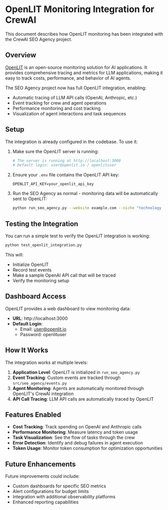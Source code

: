 # OpenLIT Monitoring Integration for CrewAI

This document describes how OpenLIT monitoring has been integrated with the CrewAI SEO Agency project.

## Overview

[OpenLIT](https://github.com/openlit/openlit) is an open-source monitoring solution for AI applications. It provides comprehensive tracing and metrics for LLM applications, making it easy to track costs, performance, and behavior of AI agents.

The SEO Agency project now has full OpenLIT integration, enabling:

- Automatic tracing of LLM API calls (OpenAI, Anthropic, etc.)
- Event tracking for crew and agent operations
- Performance monitoring and cost tracking
- Visualization of agent interactions and task sequences

## Setup

The integration is already configured in the codebase. To use it:

1. Make sure the OpenLIT server is running:
   ```bash
   # The server is running at http://localhost:3000
   # Default login: user@openlit.io / openlituser
   ```

2. Ensure your `.env` file contains the OpenLIT API key:
   ```
   OPENLIT_API_KEY=your_openlit_api_key
   ```

3. Run the SEO Agency as normal - monitoring data will be automatically sent to OpenLIT:
   ```bash
   python run_seo_agency.py --website example.com --niche "technology blog"
   ```

## Testing the Integration

You can run a simple test to verify the OpenLIT integration is working:

```bash
python test_openlit_integration.py
```

This will:
- Initialize OpenLIT
- Record test events
- Make a sample OpenAI API call that will be traced
- Verify the monitoring setup

## Dashboard Access

OpenLIT provides a web dashboard to view monitoring data:

- **URL**: http://localhost:3000
- **Default Login**:
  - Email: user@openlit.io
  - Password: openlituser

## How It Works

The integration works at multiple levels:

1. **Application Level**: OpenLIT is initialized in `run_seo_agency.py`
2. **Event Tracking**: Custom events are tracked through `src/seo_agency/events.py`
3. **Agent Monitoring**: Agents are automatically monitored through OpenLIT's CrewAI integration
4. **API Call Tracing**: LLM API calls are automatically traced by OpenLIT

## Features Enabled

- **Cost Tracking**: Track spending on OpenAI and Anthropic calls
- **Performance Monitoring**: Measure latency and token usage
- **Task Visualization**: See the flow of tasks through the crew
- **Error Detection**: Identify and debug failures in agent execution
- **Token Usage**: Monitor token consumption for optimization opportunities

## Future Enhancements

Future improvements could include:
- Custom dashboards for specific SEO metrics
- Alert configurations for budget limits
- Integration with additional observability platforms
- Enhanced reporting capabilities